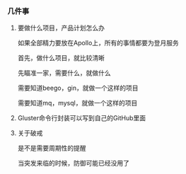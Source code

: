 ### 几件事

1. 要做什么项目，产品计划怎么办

   如果全部精力要放在Apollo上，所有的事情都要为登月服务

   首先，做什么项目，就比较清晰

   先瞄准一家，需要什么，就做什么

   需要知道beego，gin，就做一个这样的项目

   需要知道mq，mysql，就做一个这样的项目

   

   

   

   

   

   

2. Gluster命令行封装可以写到自己的GitHub里面

3. 关于破戒

   是不是需要周期性的提醒

   当突发来临的时候，防御可能已经没用了